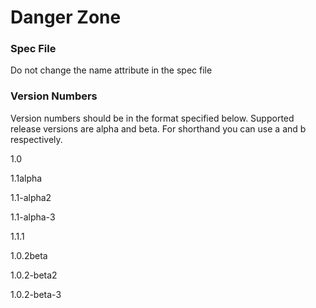 # Danger Zone


### Spec File

Do not change the name attribute in the spec file


### Version Numbers

Version numbers should be in the format specified below. Supported release versions are alpha and beta. For shorthand you can use a and b respectively.

1.0

1.1alpha

1.1-alpha2

1.1-alpha-3

1.1.1

1.0.2beta

1.0.2-beta2

1.0.2-beta-3
